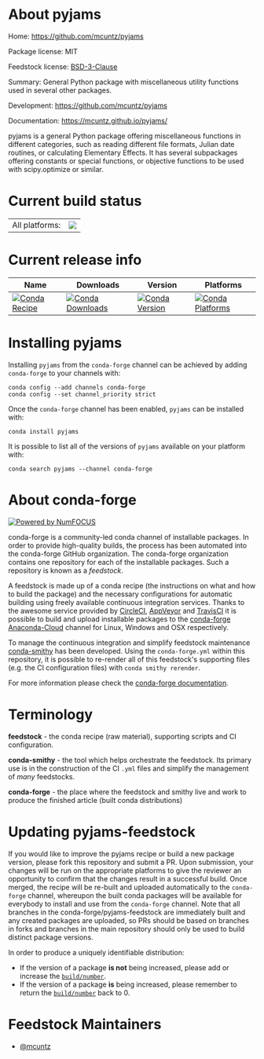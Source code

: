 About pyjams
============

Home: https://github.com/mcuntz/pyjams

Package license: MIT

Feedstock license: [BSD-3-Clause](https://github.com/conda-forge/pyjams-feedstock/blob/master/LICENSE.txt)

Summary: General Python package with miscellaneous utility functions used in several other packages.

Development: https://github.com/mcuntz/pyjams

Documentation: https://mcuntz.github.io/pyjams/

pyjams is a general Python package offering miscellaneous functions in
different categories, such as reading different file formats, Julian date
routines, or calculating Elementary Effects. It has several subpackages
offering constants or special functions, or objective functions to be
used with scipy.optimize or similar.


Current build status
====================


<table><tr><td>All platforms:</td>
    <td>
      <a href="https://dev.azure.com/conda-forge/feedstock-builds/_build/latest?definitionId=14356&branchName=master">
        <img src="https://dev.azure.com/conda-forge/feedstock-builds/_apis/build/status/pyjams-feedstock?branchName=master">
      </a>
    </td>
  </tr>
</table>

Current release info
====================

| Name | Downloads | Version | Platforms |
| --- | --- | --- | --- |
| [![Conda Recipe](https://img.shields.io/badge/recipe-pyjams-green.svg)](https://anaconda.org/conda-forge/pyjams) | [![Conda Downloads](https://img.shields.io/conda/dn/conda-forge/pyjams.svg)](https://anaconda.org/conda-forge/pyjams) | [![Conda Version](https://img.shields.io/conda/vn/conda-forge/pyjams.svg)](https://anaconda.org/conda-forge/pyjams) | [![Conda Platforms](https://img.shields.io/conda/pn/conda-forge/pyjams.svg)](https://anaconda.org/conda-forge/pyjams) |

Installing pyjams
=================

Installing `pyjams` from the `conda-forge` channel can be achieved by adding `conda-forge` to your channels with:

```
conda config --add channels conda-forge
conda config --set channel_priority strict
```

Once the `conda-forge` channel has been enabled, `pyjams` can be installed with:

```
conda install pyjams
```

It is possible to list all of the versions of `pyjams` available on your platform with:

```
conda search pyjams --channel conda-forge
```


About conda-forge
=================

[![Powered by
NumFOCUS](https://img.shields.io/badge/powered%20by-NumFOCUS-orange.svg?style=flat&colorA=E1523D&colorB=007D8A)](https://numfocus.org)

conda-forge is a community-led conda channel of installable packages.
In order to provide high-quality builds, the process has been automated into the
conda-forge GitHub organization. The conda-forge organization contains one repository
for each of the installable packages. Such a repository is known as a *feedstock*.

A feedstock is made up of a conda recipe (the instructions on what and how to build
the package) and the necessary configurations for automatic building using freely
available continuous integration services. Thanks to the awesome service provided by
[CircleCI](https://circleci.com/), [AppVeyor](https://www.appveyor.com/)
and [TravisCI](https://travis-ci.com/) it is possible to build and upload installable
packages to the [conda-forge](https://anaconda.org/conda-forge)
[Anaconda-Cloud](https://anaconda.org/) channel for Linux, Windows and OSX respectively.

To manage the continuous integration and simplify feedstock maintenance
[conda-smithy](https://github.com/conda-forge/conda-smithy) has been developed.
Using the ``conda-forge.yml`` within this repository, it is possible to re-render all of
this feedstock's supporting files (e.g. the CI configuration files) with ``conda smithy rerender``.

For more information please check the [conda-forge documentation](https://conda-forge.org/docs/).

Terminology
===========

**feedstock** - the conda recipe (raw material), supporting scripts and CI configuration.

**conda-smithy** - the tool which helps orchestrate the feedstock.
                   Its primary use is in the construction of the CI ``.yml`` files
                   and simplify the management of *many* feedstocks.

**conda-forge** - the place where the feedstock and smithy live and work to
                  produce the finished article (built conda distributions)


Updating pyjams-feedstock
=========================

If you would like to improve the pyjams recipe or build a new
package version, please fork this repository and submit a PR. Upon submission,
your changes will be run on the appropriate platforms to give the reviewer an
opportunity to confirm that the changes result in a successful build. Once
merged, the recipe will be re-built and uploaded automatically to the
`conda-forge` channel, whereupon the built conda packages will be available for
everybody to install and use from the `conda-forge` channel.
Note that all branches in the conda-forge/pyjams-feedstock are
immediately built and any created packages are uploaded, so PRs should be based
on branches in forks and branches in the main repository should only be used to
build distinct package versions.

In order to produce a uniquely identifiable distribution:
 * If the version of a package **is not** being increased, please add or increase
   the [``build/number``](https://docs.conda.io/projects/conda-build/en/latest/resources/define-metadata.html#build-number-and-string).
 * If the version of a package **is** being increased, please remember to return
   the [``build/number``](https://docs.conda.io/projects/conda-build/en/latest/resources/define-metadata.html#build-number-and-string)
   back to 0.

Feedstock Maintainers
=====================

* [@mcuntz](https://github.com/mcuntz/)

